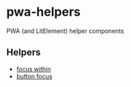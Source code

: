 # pwa-helpers
PWA (and LitElement) helper components

## Helpers
- [focus within](docs/focus-within.md)
- [button focus](docs/button-focus.md)